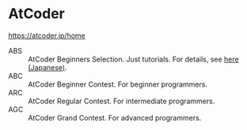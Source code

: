# AtCoder
https://atcoder.jp/home

<dl>
  <dt>ABS</dt>
  <dd>AtCoder Beginners Selection. Just tutorials. For details, see <a href="https://qiita.com/drken/items/fd4e5e3630d0f5859067">here (Japanese)</a>.</dd>
  <dt>ABC</dt>
  <dd>AtCoder Beginner Contest. For beginner programmers.</dd>
  <dt>ARC</dt>
  <dd>AtCoder Regular Contest. For intermediate programmers.</dd>
  <dt>AGC</dt>
  <dd>AtCoder Grand Contest. For advanced programmers.</dd>
</dl>
